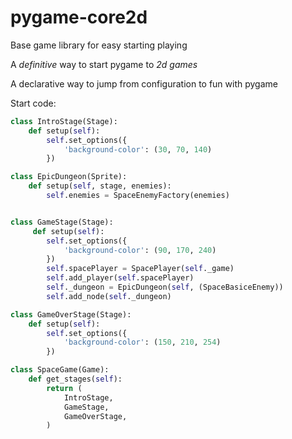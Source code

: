 # pygame-core2d
Base game library for easy starting playing

A *definitive* way to start pygame to _2d games_

A declarative way to jump from configuration to fun with pygame

Start code:
```python
class IntroStage(Stage):
    def setup(self):
        self.set_options({
            'background-color': (30, 70, 140)
        })

class EpicDungeon(Sprite):
    def setup(self, stage, enemies):
        self.enemies = SpaceEnemyFactory(enemies)


class GameStage(Stage):
     def setup(self):
        self.set_options({
            'background-color': (90, 170, 240)
        })
        self.spacePlayer = SpacePlayer(self._game)
        self.add_player(self.spacePlayer)
        self._dungeon = EpicDungeon(self, (SpaceBasiceEnemy))
        self.add_node(self._dungeon)

class GameOverStage(Stage):
    def setup(self):
        self.set_options({
            'background-color': (150, 210, 254)
        })

class SpaceGame(Game):
    def get_stages(self):
        return (
            IntroStage,
            GameStage,
            GameOverStage,
        )
```